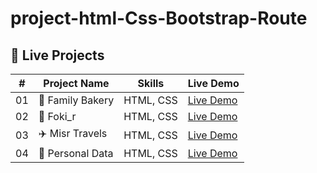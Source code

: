 # project-html-Css-Bootstrap-Route

## 🚀 Live Projects

| #  | Project Name        | Skills     | Live Demo |
|----|---------------------|------------|-----------|
| 01 | 🍞 Family Bakery    | HTML, CSS  | [Live Demo](https://mohamedsalam5a.github.io/project-html-Css-Bootstrap-Route/Family_Backery/) |
| 02 | 🎨 Foki_r           | HTML, CSS  | [Live Demo](https://mohamedsalam5a.github.io/project-html-Css-Bootstrap-Route/Foki_r/) |
| 03 | ✈️ Misr Travels     | HTML, CSS  | [Live Demo](https://mohamedsalam5a.github.io/project-html-Css-Bootstrap-Route/Misr%20Travels/) |
| 04 | 👤 Personal Data    | HTML, CSS  | [Live Demo](https://mohamedsalam5a.github.io/project-html-Css-Bootstrap-Route/Personal%20Data/) |


